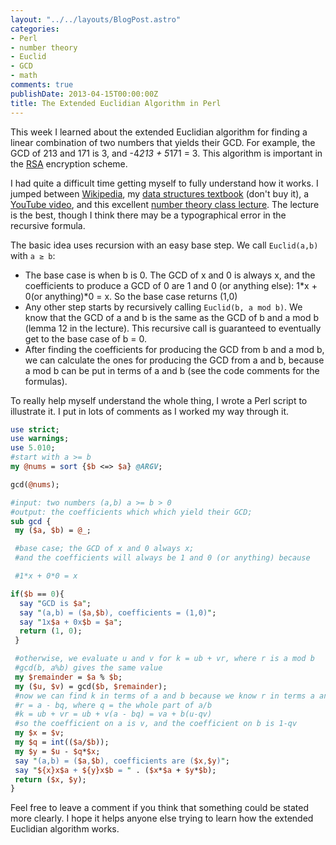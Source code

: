 ```yaml
---
layout: "../../layouts/BlogPost.astro"
categories:
- Perl
- number theory
- Euclid
- GCD
- math
comments: true
publishDate: 2013-04-15T00:00:00Z
title: The Extended Euclidian Algorithm in Perl
---
```


This week I learned about the extended Euclidian algorithm for finding a linear combination of two numbers that yields their GCD. For example, the GCD of 213 and 171 is 3, and -4*213 + 5*171 = 3. This algorithm is important in the [RSA](http://en.wikipedia.org/wiki/RSA_(algorithm)) encryption scheme.

I had quite a difficult time getting myself to fully understand how it works. I jumped between [Wikipedia](http://en.wikipedia.org/wiki/Extended_euclidean_algorithm), my [data structures textbook](http://www.amazon.com/Data-Structures-Problem-Solving-Using/dp/0321541405/ref=sr_1_1?ie=UTF8&amp;qid=1365529203&amp;sr=8-1&amp;keywords=data+structures+and+problem+solving+using+java) (don't buy it), a [YouTube video](http://www.youtube.com/watch?v=twlo21D9LY0), and this excellent [number theory class lecture](http://public.csusm.edu/aitken_html/m422/Handout1.pdf). The lecture is the best, though I think there may be a typographical error in the recursive formula.

The basic idea uses recursion with an easy base step. We call `Euclid(a,b)` with `a ≥ b`:

* The base case is when b is 0. The GCD of x and 0 is always x, and the coefficients to produce a GCD of 0 are 1 and 0 (or anything else): 1*x + 0(or anything)\*0 = x. So the base case returns (1,0)
* Any other step starts by recursively calling `Euclid(b, a mod b)`. We know that the GCD of a and b is the same as the GCD of b and a mod b (lemma 12 in the lecture). This recursive call is guaranteed to eventually get to the base case of b = 0.
* After finding the coefficients for producing the GCD from b and a mod b, we can calculate the ones for producing the GCD from a and b, because a mod b can be put in terms of a and b (see the code comments for the formulas).

To really help myself understand the whole thing, I wrote a Perl script to illustrate it. I put in lots of comments as I worked my way through it.

``` perl
use strict;
use warnings;
use 5.010;
#start with a >= b
my @nums = sort {$b <=> $a} @ARGV;

gcd(@nums);

#input: two numbers (a,b) a >= b > 0
#output: the coefficients which which yield their GCD;
sub gcd {
 my ($a, $b) = @_;

 #base case; the GCD of x and 0 always x;
 #and the coefficients will always be 1 and 0 (or anything) because

 #1*x + 0*0 = x

if($b == 0){
  say "GCD is $a";
  say "(a,b) = ($a,$b), coefficients = (1,0)";
  say "1x$a + 0x$b = $a";
  return (1, 0);
 }

 #otherwise, we evaluate u and v for k = ub + vr, where r is a mod b
 #gcd(b, a%b) gives the same value
 my $remainder = $a % $b;
 my ($u, $v) = gcd($b, $remainder);
 #now we can find k in terms of a and b because we know r in terms a and b
 #r = a - bq, where q = the whole part of a/b
 #k = ub + vr = ub + v(a - bq) = va + b(u-qv)
 #so the coefficient on a is v, and the coefficient on b is 1-qv
 my $x = $v;
 my $q = int(($a/$b));
 my $y = $u - $q*$x;
 say "(a,b) = ($a,$b), coefficients are ($x,$y)";
 say "${x}x$a + ${y}x$b = " . ($x*$a + $y*$b);
 return ($x, $y);
}
```

Feel free to leave a comment if you think that something could be stated more clearly. I hope it helps anyone else trying to learn how the extended Euclidian algorithm works.

